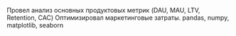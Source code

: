  Провел анализ основных продуктовых метрик (DAU, MAU, LTV, Retention, CAC) Оптимизировал маркетинговые затраты.
 pandas, numpy, matplotlib, seaborn

